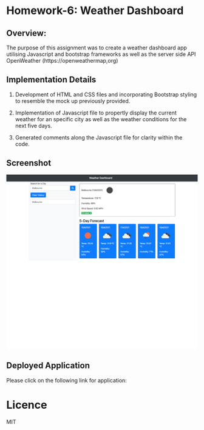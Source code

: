# Homework-6: Weather Dashboard

## Overview:

The purpose of this assignment was to create a weather dashboard app utilising Javascript and bootstrap frameworks as well as the server side API OpenWeather (https://openweathermap,org)

## Implementation Details

1. Development of HTML and CSS files and incorporating Bootstrap styling to resemble the mock up previously provided.

2. Implementation of Javascript file to propertly display the current weather for an specific city as well as the weather conditions for the next five days.

3. Generated comments along the Javascript file for clarity within the code.

## Screenshot

![The weather app includes a search option, a list of cities, and a five-day forecast and current weather conditions for Melbourne](assets/images/screenshot.png)

## Deployed Application

Please click on the following link for application:

# Licence

MIT
